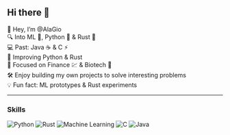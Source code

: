 ## Hi there 👋

🖖 Hey, I’m @AlaGio  
🔍 Into ML 🤖, Python 🐍 & Rust 🦀  
💻 Past: Java ☕ & C ⚡  
🚀 Improving Python & Rust  
💼 Focused on Finance 💹 & Biotech 🧬  
🛠️ Enjoy building my own projects to solve interesting problems  
💡 Fun fact: ML prototypes & Rust experiments  

---

### Skills
![Python](https://img.shields.io/badge/Python-3776AB?style=flat&logo=python&logoColor=white)
![Rust](https://img.shields.io/badge/Rust-000000?style=flat&logo=rust&logoColor=white)
![Machine Learning](https://img.shields.io/badge/ML-FF6F61?style=flat&logo=keras&logoColor=white)
![C](https://img.shields.io/badge/C-00599C?style=flat&logo=c&logoColor=white)
![Java](https://img.shields.io/badge/Java-007396?style=flat&logo=java&logoColor=white)
